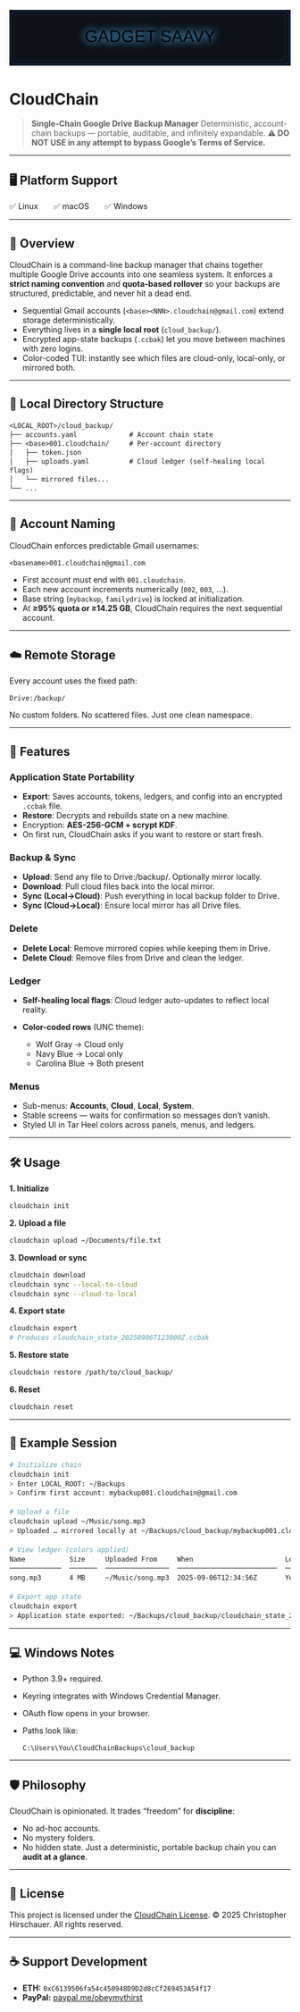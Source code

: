 ![Sheen Banner](https://raw.githubusercontent.com/74Thirsty/74Thirsty/main/assets/banner.svg)

# CloudChain

> **Single-Chain Google Drive Backup Manager**
> Deterministic, account-chain backups — portable, auditable, and infinitely expandable.
> **⚠️ DO NOT USE in any attempt to bypass Google’s Terms of Service.**

---

## 🖥️ Platform Support

✅ Linux  ✅ macOS  ✅ Windows

---

## 🚀 Overview

CloudChain is a command-line backup manager that chains together multiple Google Drive accounts into one seamless system. It enforces a **strict naming convention** and **quota-based rollover** so your backups are structured, predictable, and never hit a dead end.

* Sequential Gmail accounts (`<base><NNN>.cloudchain@gmail.com`) extend storage deterministically.
* Everything lives in a **single local root** (`cloud_backup/`).
* Encrypted app-state backups (`.ccbak`) let you move between machines with zero logins.
* Color-coded TUI: instantly see which files are cloud-only, local-only, or mirrored both.

---

## 📂 Local Directory Structure

```
<LOCAL_ROOT>/cloud_backup/
├── accounts.yaml             # Account chain state
├── <base>001.cloudchain/     # Per-account directory
│   ├── token.json
│   ├── uploads.yaml          # Cloud ledger (self-healing local flags)
│   └── mirrored files...
└── ...
```

---

## 🔗 Account Naming

CloudChain enforces predictable Gmail usernames:

```
<basename>001.cloudchain@gmail.com
```

* First account must end with `001.cloudchain`.
* Each new account increments numerically (`002`, `003`, …).
* Base string (`mybackup`, `familydrive`) is locked at initialization.
* At **≥95% quota or ≥14.25 GB**, CloudChain requires the next sequential account.

---

## ☁️ Remote Storage

Every account uses the fixed path:

```
Drive:/backup/
```

No custom folders. No scattered files. Just one clean namespace.

---

## 🔧 Features

### Application State Portability

* **Export**: Saves accounts, tokens, ledgers, and config into an encrypted `.ccbak` file.
* **Restore**: Decrypts and rebuilds state on a new machine.
* Encryption: **AES-256-GCM + scrypt KDF**.
* On first run, CloudChain asks if you want to restore or start fresh.

### Backup & Sync

* **Upload**: Send any file to Drive:/backup/. Optionally mirror locally.
* **Download**: Pull cloud files back into the local mirror.
* **Sync (Local→Cloud)**: Push everything in local backup folder to Drive.
* **Sync (Cloud→Local)**: Ensure local mirror has all Drive files.

### Delete

* **Delete Local**: Remove mirrored copies while keeping them in Drive.
* **Delete Cloud**: Remove files from Drive and clean the ledger.

### Ledger

* **Self-healing local flags**: Cloud ledger auto-updates to reflect local reality.
* **Color-coded rows** (UNC theme):

  * Wolf Gray → Cloud only
  * Navy Blue → Local only
  * Carolina Blue → Both present

### Menus

* Sub-menus: **Accounts**, **Cloud**, **Local**, **System**.
* Stable screens — waits for confirmation so messages don’t vanish.
* Styled UI in Tar Heel colors across panels, menus, and ledgers.

---

## 🛠️ Usage

**1. Initialize**

```bash
cloudchain init
```

**2. Upload a file**

```bash
cloudchain upload ~/Documents/file.txt
```

**3. Download or sync**

```bash
cloudchain download
cloudchain sync --local-to-cloud
cloudchain sync --cloud-to-local
```

**4. Export state**

```bash
cloudchain export
# Produces cloudchain_state_20250906T123000Z.ccbak
```

**5. Restore state**

```bash
cloudchain restore /path/to/cloud_backup/
```

**6. Reset**

```bash
cloudchain reset
```

---

## 📖 Example Session

```bash
# Initialize chain
cloudchain init
> Enter LOCAL_ROOT: ~/Backups
> Confirm first account: mybackup001.cloudchain@gmail.com

# Upload a file
cloudchain upload ~/Music/song.mp3
> Uploaded … mirrored locally at ~/Backups/cloud_backup/mybackup001.cloudchain/song.mp3

# View ledger (colors applied)
Name           Size     Uploaded From     When                       Local Mirror
─────────────  ───────  ────────────────  ─────────────────────────  ───────────
song.mp3       4 MB     ~/Music/song.mp3  2025-09-06T12:34:56Z       Yes (blue)

# Export app state
cloudchain export
> Application state exported: ~/Backups/cloud_backup/cloudchain_state_20250906T123456Z.ccbak
```

---

## 💻 Windows Notes

* Python 3.9+ required.
* Keyring integrates with Windows Credential Manager.
* OAuth flow opens in your browser.
* Paths look like:

  ```
  C:\Users\You\CloudChainBackups\cloud_backup
  ```

---

## 🛡️ Philosophy

CloudChain is opinionated. It trades “freedom” for **discipline**:

* No ad-hoc accounts.
* No mystery folders.
* No hidden state.
  Just a deterministic, portable backup chain you can **audit at a glance**.

---

## 📜 License

This project is licensed under the [CloudChain License](LICENSE.md).
© 2025 Christopher Hirschauer. All rights reserved.

---

## ☕ Support Development

* **ETH:** `0xC6139506fa54c450948D9D2d8cCf269453A54f17`
* **PayPal:** [paypal.me/obeymythirst](https://www.paypal.me/obeymythirst)
